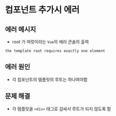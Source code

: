 # 컴포넌트 추가시 에러

## 에러 메시지

-   root 가 여럿이라는 `Vue`의 에러 콘솔의 출력

```
the template root requires exactly one element
```

## 에러 원인

-   각 컴포넌트의 템플릿의 루트는 하나여야함

## 문제 해결

-   각 템플릿을 `<div>` 태그로 감싸서 루트가 되지 않도록 함
